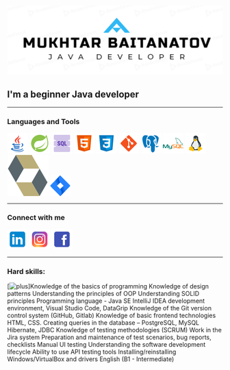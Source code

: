 [![Header](https://github.com/baimuhtar/baimuhtar/blob/main/assets/logo.png)](https://github.com/baimuhtar)

## I'm a beginner Java developer
______

### Languages and Tools
[![Java](https://github.com/baimuhtar/baimuhtar/blob/main/tool_icons/java.png)](https://github.com/baimuhtar)
[![Spring](https://github.com/baimuhtar/baimuhtar/blob/main/tool_icons/spring.png)](https://github.com/baimuhtar)
[![SQL](https://github.com/baimuhtar/baimuhtar/blob/main/tool_icons/sql.png)](https://github.com/baimuhtar)
[![HTML](https://github.com/baimuhtar/baimuhtar/blob/main/tool_icons/html.png)](https://github.com/baimuhtar)
[![CSS](https://github.com/baimuhtar/baimuhtar/blob/main/tool_icons/css.png)](https://github.com/baimuhtar)
[![GIT](https://github.com/baimuhtar/baimuhtar/blob/main/tool_icons/git.png)](https://github.com/baimuhtar)
[![PostgreSQL](https://github.com/baimuhtar/baimuhtar/blob/main/tool_icons/postgre.png)](https://github.com/baimuhtar)
[![MySQL](https://github.com/baimuhtar/baimuhtar/blob/main/tool_icons/mysql.png)](https://github.com/baimuhtar)
[![Linux](https://github.com/baimuhtar/baimuhtar/blob/main/tool_icons/linux.png)](https://github.com/baimuhtar)
[![Hibernate](https://github.com/baimuhtar/baimuhtar/blob/main/tool_icons/hibernate.svg)](https://github.com/baimuhtar)
[![Jira](https://github.com/baimuhtar/baimuhtar/blob/main/tool_icons/jira.png)](https://github.com/baimuhtar)
____
### Connect with me
[![LinkedIn](https://github.com/baimuhtar/baimuhtar/blob/main/contact_icons/linkedin.png)](https://www.linkedin.com/in/mukhtar-baitanatov-a03978121/)
[![Instagram](https://github.com/baimuhtar/baimuhtar/blob/main/contact_icons/instagram.png)](https://www.instagram.com/baimuhtar/)
[![Facebook](https://github.com/baimuhtar/baimuhtar/blob/main/contact_icons/facebook.png)](https://www.facebook.com/mukhtar.baitanatov/)
___
### Hard skills:
[![plus](C:\Users\runtime-809b-4\Desktop\baimuhtar\description_icon\plus.png)]Knowledge of the basics of programming
Knowledge of design patterns
Understanding the principles of OOP
Understanding SOLID principles
Programming language - Java SE
IntelliJ IDEA development environment, Visual Studio Code, DataGrip
Knowledge of the Git version control system (GitHub, Gitlab)
Knowledge of basic frontend technologies HTML, CSS.
Creating queries in the database – PostgreSQL, MySQL
Hibernate, JDBC
Knowledge of testing methodologies (SCRUM)
Work in the Jira system
Preparation and maintenance of test scenarios, bug reports, checklists
Manual UI testing
Understanding the software development lifecycle
Ability to use API testing tools
Installing/reinstalling Windows/VirtualBox and drivers
English (B1 - Intermediate)



